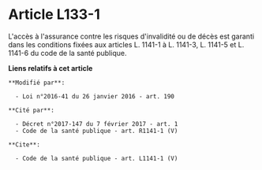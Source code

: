 # Article L133-1

L'accès à l'assurance contre les risques d'invalidité ou de décès est garanti dans les conditions fixées aux articles L.
1141-1 à L. 1141-3, L. 1141-5 et L. 1141-6 du code de la santé publique.

**Liens relatifs à cet article**

	**Modifié par**:

	  - Loi n°2016-41 du 26 janvier 2016 - art. 190

	**Cité par**:

	  - Décret n°2017-147 du 7 février 2017 - art. 1
	  - Code de la santé publique - art. R1141-1 (V)

	**Cite**:

	  - Code de la santé publique - art. L1141-1 (V)
